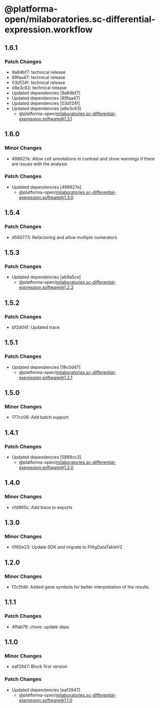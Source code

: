 # @platforma-open/milaboratories.sc-differential-expression.workflow

## 1.6.1

### Patch Changes

- 9a84bf7: technical release
- 89faa47: technical release
- 03d124f: technical release
- e8e3c63: technical release
- Updated dependencies [9a84bf7]
- Updated dependencies [89faa47]
- Updated dependencies [03d124f]
- Updated dependencies [e8e3c63]
  - @platforma-open/milaboratories.sc-differential-expression.software@1.3.1

## 1.6.0

### Minor Changes

- 498627e: Allow cell annotations in contrast and show warnings if there are issues with the analysis

### Patch Changes

- Updated dependencies [498627e]
  - @platforma-open/milaboratories.sc-differential-expression.software@1.3.0

## 1.5.4

### Patch Changes

- d560773: Refactoring and allow multiple numerators

## 1.5.3

### Patch Changes

- Updated dependencies [ab9a5ce]
  - @platforma-open/milaboratories.sc-differential-expression.software@1.2.2

## 1.5.2

### Patch Changes

- bf2d04f: Updated trace

## 1.5.1

### Patch Changes

- Updated dependencies [18c0d47]
  - @platforma-open/milaboratories.sc-differential-expression.software@1.2.1

## 1.5.0

### Minor Changes

- 177cc06: Add batch support

## 1.4.1

### Patch Changes

- Updated dependencies [5889cc3]
  - @platforma-open/milaboratories.sc-differential-expression.software@1.2.0

## 1.4.0

### Minor Changes

- cfd865c: Add trace to exports

## 1.3.0

### Minor Changes

- 0f60e23: Update SDK and migrate to PlAgDataTableV2

## 1.2.0

### Minor Changes

- f2c5fd6: Added gene symbols for better interpretation of the results.

## 1.1.1

### Patch Changes

- 4ffab78: chore: update deps

## 1.1.0

### Minor Changes

- eaf2947: Block first version

### Patch Changes

- Updated dependencies [eaf2947]
  - @platforma-open/milaboratories.sc-differential-expression.software@1.1.0
